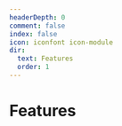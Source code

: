 ```yaml
---
headerDepth: 0
comment: false
index: false
icon: iconfont icon-module
dir:
  text: Features
  order: 1
---
```


# Features

<Catalog />
